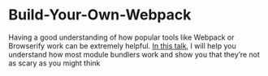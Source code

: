 # Build-Your-Own-Webpack
Having a good understanding of how popular tools like Webpack or Browserify work can be extremely helpful. [In this talk](https://www.youtube.com/watch?v=Gc9-7PBqOC8), I will help you understand how most module bundlers work and show you that they’re not as scary as you might think
